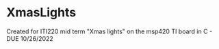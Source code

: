 # XmasLights
Created for ITI220 mid term "Xmas lights" on the msp420 TI board in C - DUE 10/26/2022
